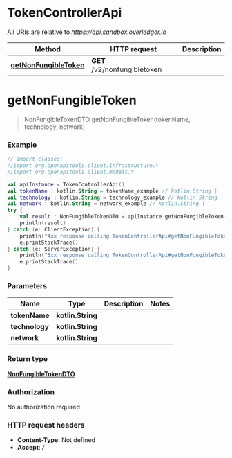 # TokenControllerApi

All URIs are relative to *https://api.sandbox.overledger.io*

Method | HTTP request | Description
------------- | ------------- | -------------
[**getNonFungibleToken**](TokenControllerApi.md#getNonFungibleToken) | **GET** /v2/nonfungibletoken | 


<a name="getNonFungibleToken"></a>
# **getNonFungibleToken**
> NonFungibleTokenDTO getNonFungibleToken(tokenName, technology, network)



### Example
```kotlin
// Import classes:
//import org.openapitools.client.infrastructure.*
//import org.openapitools.client.models.*

val apiInstance = TokenControllerApi()
val tokenName : kotlin.String = tokenName_example // kotlin.String | 
val technology : kotlin.String = technology_example // kotlin.String | 
val network : kotlin.String = network_example // kotlin.String | 
try {
    val result : NonFungibleTokenDTO = apiInstance.getNonFungibleToken(tokenName, technology, network)
    println(result)
} catch (e: ClientException) {
    println("4xx response calling TokenControllerApi#getNonFungibleToken")
    e.printStackTrace()
} catch (e: ServerException) {
    println("5xx response calling TokenControllerApi#getNonFungibleToken")
    e.printStackTrace()
}
```

### Parameters

Name | Type | Description  | Notes
------------- | ------------- | ------------- | -------------
 **tokenName** | **kotlin.String**|  |
 **technology** | **kotlin.String**|  |
 **network** | **kotlin.String**|  |

### Return type

[**NonFungibleTokenDTO**](NonFungibleTokenDTO.md)

### Authorization

No authorization required

### HTTP request headers

 - **Content-Type**: Not defined
 - **Accept**: */*

